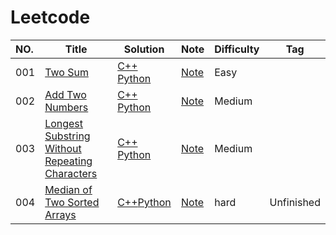 Leetcode
======


|NO.|Title|Solution|Note|Difficulty|Tag|
|:---|-----|--------|----|----------|---|
|001|[Two Sum](https://leetcode.com/problems/two-sum/description/)|[C++](001.%20Two%20Sum/Solution.cpp) [Python](001.%20Two%20Sum/Solution.py)     |[Note](001.%20Two%20Sum/Note.md)|Easy||
|002|[Add Two Numbers](https://leetcode.com/problems/add-two-numbers/description/)|[C++](002.%20Add%20Two%20Numbers/Solution.cpp) [Python](002.%20Add%20Two%20Numbers/Solution.py)|[Note](002.%20Add%20Two%20Numbers/Note.md)|Medium||
|003|[Longest Substring Without Repeating Characters](https://leetcode.com/problems/longest-substring-without-repeating-characters/description/)|[C++](003.%20Longest%20Substring%20Without%20Repeating%20Characters/Solution.cpp) [Python](003.%20Longest%20Substring%20Without%20Repeating%20Characters/Solution.py)|[Note](003.%20Longest%20Substring%20Without%20Repeating+Characters/Note.md)|Medium||
|004|[Median of Two Sorted Arrays](https://leetcode.com/problems/median-of-two-sorted-arrays/description/)|[C++](004.%20Median%20of%20Two%20Sorted%20Arrays/Solution.cpp)[Python](004.%20Median%20of%20Two%20Sorted%20Arrays/Solution.py)|[Note](004.%20Median%20of%20Two%20Sorted%20Arrays/Note.md)|hard|Unfinished|